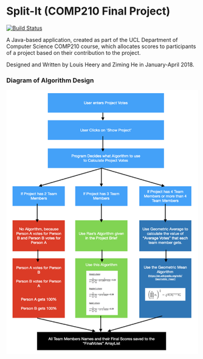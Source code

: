 # Split-It (COMP210 Final Project)

[![Build Status](https://img.shields.io/badge/build-v1.0-green)](https://github.com/louisheery/split-it)

A Java-based application, created as part of the UCL Department of Computer Science COMP210 course, which allocates scores to participants of a project based on their contribution to the project.

Designed and Written by Louis Heery and Ziming He in January-April 2018.

### Diagram of Algorithm Design
![alt text](https://github.com/louisheery/split-it/blob/master/splitit-diagram.png)
